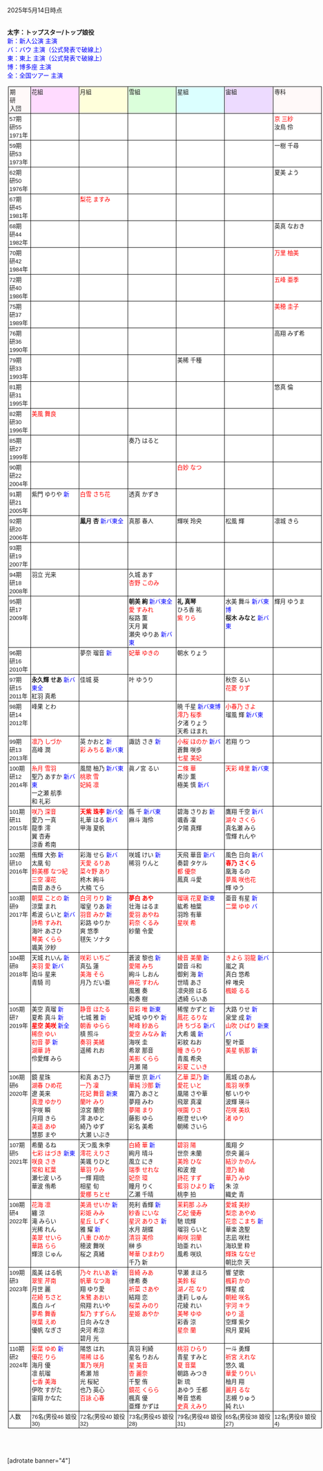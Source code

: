 <br><br>

2025年5月14日時点<br><br>

<b>太字：トップスター/トップ娘役</b><br>
<font color="#0000ff">新：新人公演 主演</font><br>
<font color="#0000ff">バ：バウ 主演（公式発表で破線上）</font><br>
<font color="#0000ff">東：東上 主演（公式発表で破線上）</font><br>
<font color="#0000ff">博：博多座 主演</font><br>
<font color="#0000ff">全：全国ツアー 主演</font><br>

<!--
正しい
<td >
赤
<font color="#ff0000">
青
<font color="#0000ff">
-->

<style>
table, th {
border-top: 1px solid #000000;
border-bottom: 1px solid #000000;
border-right: 1px solid #000000;
border-left: 1px solid #000000;
padding: 2px 3px 2px 3px;
vertical-align: top;
background-color: #cdefff;  /* 背景色指定 */
text-align: left;           /* 文字の揃え位置指定 */
}
table, td {
border-top: 1px solid #000000;
border-bottom: 1px solid #000000;
border-right: 1px solid #000000;
border-left: 1px solid #000000;
padding: 2px 2px 2px 2px;
vertical-align: top;
background-color: #ffffff;  /* 背景色指定 */
}
</style>

<table style="table-layout: fixed; font-size: 10pt; font-family: arial, sans, sans-serif; width: 731px; border-collapse: collapse; border: none; " border="1" cellspacing="0" cellpadding="0">
<colgroup>
<col width="55">
<col width="130">
<col width="130">
<col width="130">
<col width="130">
<col width="130">
<col width="130">
</colgroup>
	<tbody>
<tr>
<td style="padding: 2px 3px 2px 3px; vertical-align: top; background-color: #fff9f9; border: 1px solid #000000;" >期<br>研<br>入団</td>
<td style="background-color: #ffdbff;" >花組</td>
<td style="background-color: #ffffdb;" >月組</td>
<td style="background-color: #dbffdb;" >雪組</td>
<td style="background-color: #dbffff;" >星組</td>
<td style="background-color: #eddbff;" >宙組</td>
<td style="background-color: #fff9f9;" >専科</td>
</tr>
<tr>
<td>57期<br>研55<br>1971年</td>
<td></td>
<td></td>
<td></td>
<td></td>
<td></td>
<td><font color="#ff0000">京 三紗</font><br>汝鳥 伶</td>
</tr>
<tr>
<td>59期<br>研53<br>1973年</td>
<td></td>
<td></td>
<td></td>
<td></td>
<td></td>
<td>一樹 千尋</td>
</tr>
<tr>
<td>62期<br>研50<br>1976年</td>
<td></td>
<td></td>
<td></td>
<td></td>
<td></td>
<td>夏美 よう</td>
</tr>
<tr>
<td >67期<br>研45<br>1981年</td>
<td></td>
<td><font color="#ff0000">梨花 ますみ</font></td>
<td></td>
<td></td>
<td></td>
<td></td>
</tr>
<tr>
<td >68期<br>研44<br>1982年</td>
<td></td>
<td></td>
<td></td>
<td></td>
<td></td>
<td>英真 なおき</td>
</tr>
<tr>
<td >70期<br>研42<br>1984年</td>
<td></td>
<td></td>
<td></td>
<td></td>
<td></td>
<td><font color="#ff0000">万里 柚美</font></td>
</tr>
<tr>
<td >72期<br>研40<br>1986年</td>
<td></td>
<td></td>
<td></td>
<td></td>
<td></td>
<td><font color="#ff0000">五峰 亜季</font></td>
</tr>
<tr>
<td >75期<br>研37<br>1989年</td>
<td></td>
<td></td>
<td></td>
<td></td>
<td></td>
<td ><font color="#ff0000">美穂 圭子</font></td>
</tr>
<tr>
<td>76期<br>研36<br>1990年</td>
<td></td>
<td></td>
<td></td>
<td></td>
<td></td>
<td>高翔 みず希</td>
</tr>
<tr>
<td>79期<br>研33<br>1993年</td>
<td></td>
<td></td>
<td></td>
<td>美稀 千種</td>
<td></td>
<td></td>
</tr>
<tr>
<td >81期<br>研31<br>1995年</td>
<td></td>
<td></td>
<td></td>
<td></td>
<td></td>
<td>悠真 倫</td>
</tr>
<tr>
<td>82期<br>研30<br>1996年</td>
<td><font color="#ff0000">美風 舞良</font></td>
<td></td>
<td></td>
<td></td>
<td></td>
<td></td>
</tr>
<tr>
<td>85期<br>研27<br>1999年</td>
<td></td>
<td></td>
<td>奏乃 はると</td>
<td></td>
<td></td>
<td></td>
</tr>
<tr>
<td >90期<br>研22<br>2004年</td>
<td></td>
<td></td>
<td></td>
<td><font color="#ff0000">白妙 なつ</font></td>
<td></td>
<td></td>
</tr>
<tr>
<td >91期<br>研21<br>2005年</td>
<td>紫門 ゆりや <font color="#0000ff">新</font></td>
<td><font color="#ff0000">白雪 さち花</font></td>
<td>透真 かずき</td>
<td></td>
<td></td>
<td></td>
</tr>
<tr>
<td>92期<br>研20<br>2006年</td>
<td></td>
<td><b>鳳月 杏</b> <font color="#0000ff">新バ東全</font></td>
<td>真那 春人</td>
<td>輝咲 玲央</td>
<td>松風 輝</td>
<td>凛城 きら</td>
</tr>
<tr>
<td>93期<br>研19<br>2007年</td>
<td></td>
<td></td>
<td></td>
<td></td>
<td></td>
<td></td>
</tr>
<tr>
<td>94期<br>研18<br>2008年</td>
<td>羽立 光来</td>
<td></td>
<td>久城 あす<br><font color="#ff0000">杏野 このみ</font></td>
<td></td>
<td></td>
<td></td>
</tr>
<tr>
<td>95期<br>研17<br>2009年</td>
<td></td>
<td></td>
<td><b>朝美 絢 </b><font color="#0000ff">新バ東全</font><br><font color="#ff0000">愛 すみれ</font><br>桜路 薫<br>天月 翼<br>瀬央 ゆりあ<font color="#0000ff"> 新バ東</font></td>
<td><b>礼 真琴</b><br>ひろ香 祐<br><font color="#ff0000">紫 りら</font></td>
<td>水美 舞斗 <font color="#0000ff">新バ東博</font><br><b>桜木 みなと </b><font color="#0000ff">新バ東</font></td>
<td>輝月 ゆうま</td>
</tr>
<tr>
<td >96期<br>研16<br>2010年</td>
<td ></td>
<td>夢奈 瑠音 <font color="#0000ff">新</font></td>
<td><font color="#ff0000">妃華 ゆきの</font></td>
<td>朝水 りょう</td>
<td ></td>
<td ></td>
</tr>
<tr>
<td >97期<br>研15<br>2011年</td>
<td><b>永久輝 せあ</b> <font color="#0000ff">新バ東全</font><br>紅羽 真希</td>
<td>佳城 葵</td>
<td>叶 ゆうり</td>
<td ></td>
<td>秋奈 るい<br><font color="#ff0000">花菱 りず</font></td>
<td ></td>
</tr>
<tr>
<td>98期<br>研14<br>2012年</td>
<td>峰果 とわ</td>
<td ></td>
<td ></td>
<td>暁 千星 <font color="#0000ff">新バ東博</font><br><font color="#ff0000">澪乃 桜季</font><br>夕渚 りょう<br>天希 ほまれ</td>
<td><font color="#ff0000">小春乃 さよ</font><br>瑠風 輝 <font color="#0000ff">新バ東</font></td>
<td ></td>
</tr>
<tr>
<td>99期<br>研13<br>2013年</td>
<td><font color="#ff0000">凛乃 しづか</font><br>高峰 潤</td>
<td>英 かおと <font color="#0000ff">新</font><br><font color="#ff0000">彩 みちる</font> <font color="#0000ff">新バ東</font></td>
<td>諏訪 さき <font color="#0000ff">新</font></td>
<td><font color="#ff0000">小桜 ほのか</font> <font color="#0000ff">新バ</font><br>蒼舞 咲歩<br><font color="#ff0000">七星 美妃</font></td>
<td>若翔 りつ</td>
<td ></td>
</tr>
<tr>
<td>100期<br>研12<br>2014年</td>
<td><font color="#ff0000">糸月 雪羽</font><br>聖乃 あすか <font color="#0000ff">新バ東</font><br>一之瀬 航季<br>和 礼彩</td>
<td>風間 柚乃 <font color="#0000ff">新バ東</font><br><font color="#ff0000">桃歌 雪</font><br><font color="#ff0000">妃純 凛</font></td>
<td>眞ノ宮 るい</td>
<td><font color="#ff0000">二條 華</font><br>希沙 薫<br>極美 慎 <font color="#0000ff">新バ</font></td>
<td><font color="#ff0000">天彩 峰里</font> <font color="#0000ff">新バ東</font></td>
<td ></td>
</tr>
<tr>
<td>101期<br>研11<br>2015年</td>
<td><font color="#ff0000">咲乃 深音</font><br>愛乃 一真<br>龍季 澪<br>翼 杏寿<br>涼香 希南</td>
<td><font color="#ff0000"><b>天紫 珠李</b></font> <font color="#0000ff">新バ全</font><br>礼華 はる <font color="#0000ff">新バ</font><br>甲海 夏帆</td>
<td>縣 千 <font color="#0000ff">新バ東</font><br>麻斗 海伶</td>
<td>碧海 さりお <font color="#0000ff">新</font><br>颯香 凜<br>夕陽 真輝</td>
<td>鷹翔 千空 <font color="#0000ff">新バ</font><br><font color="#ff0000">湖々 さくら</font><br>真名瀬 みら<br>雪輝 れんや</td>
<td ></td>
</tr>
<tr>
<td>102期<br>研10<br>2016年</td>
<td>侑輝 大弥 <font color="#0000ff">新</font><br>太凰 旬<br><font color="#ff0000">鈴美梛 なつ紀</font><br><font color="#ff0000">三空 凜花</font><br>南音 あきら</td>
<td>彩海 せら <font color="#0000ff">新バ</font><br><font color="#ff0000">天愛 るりあ</font><br><font color="#ff0000">菜々野 あり</font><br>柊木 絢斗<br>大楠 てら</td>
<td>咲城 けい <font color="#0000ff">新</font><br>稀羽 りんと</td>
<td>天飛 華音 <font color="#0000ff">新バ</font><br>奏碧 タケル<br><font color="#ff0000">都 優奈</font><br>鳳真 斗愛</td>
<td>風色 日向 <font color="#0000ff">新バ</font><br><font color="#ff0000"><b>春乃 さくら</b></font><br>凰海 るの<br><font color="#ff0000">夢風 咲也花</font><br>輝 ゆう</td>
<td ></td>
</tr>
<tr>
<td>103期<br>研9<br>2017年</td>
<td><font color="#ff0000">朝葉 ことの</font> <font color="#0000ff">新</font><br>涼葉 まれ<br>希波 らいと <font color="#0000ff">新バ</font><br><font color="#ff0000">詩希 すみれ</font><br>海叶 あさひ<br><font color="#ff0000">琴美 くらら</font><br>颯美 汐紗</td>
<td><font color="#ff0000">白河 りり</font> <font color="#0000ff">新</font><br>瑠皇 りあ <font color="#0000ff">新</font><br><font color="#ff0000">羽音 みか</font> <font color="#0000ff">新</font><br>彩路 ゆりか<br>爽 悠季<br>毬矢 ソナタ</td>
<td><b><font color="#ff0000">夢白 あや</font></b><br>壮海 はるま<br><font color="#ff0000">愛羽 あやね</font><br><font color="#ff0000">莉奈 くるみ</font><br>紗蘭 令愛</td>
<td><font color="#ff0000">瑠璃 花夏</font> <font color="#0000ff">新東</font><br>紘希 柚葉<br>羽玲 有華<br><font color="#ff0000">星咲 希</font><br></td>
<td>亜音 有星 <font color="#0000ff">新</font><br><font color="#ff0000">二葉 ゆゆ</font> <font color="#0000ff">バ</font></td>
<td ></td>
</tr>
<tr>
<td>104期<br>研8<br>2018年</td>
<td>天城 れいん <font color="#0000ff">新</font><br><font color="#ff0000">美羽 愛</font> <font color="#0000ff">新バ</font><br>珀斗 星来<br>青騎 司</td>
<td><font color="#ff0000">咲彩 いちご</font><br>真弘 蓮<br><font color="#ff0000">美海 そら</font><br>月乃 だい亜</td>
<td>蒼波 黎也 <font color="#0000ff">新</font><br><font color="#ff0000">愛陽 みち</font><br>絢斗 しおん<br><font color="#ff0000">麻花 すわん</font><br>風雅 奏<br>和奏 樹</td>
<td><font color="#ff0000">綾音 美蘭</font> <font color="#0000ff">新</font><br>碧音 斗和<br>御剣 海 <font color="#0000ff">新</font><br>世晴 あさ<br>凛央捺 はる<br>透綺 らいあ</td>
<td><font color="#ff0000">きよら 羽龍</font> <font color="#0000ff">新バ</font><br>嵐之 真<br>真白 悠希<br>梓 唯央<br><font color="#ff0000">楓姫 るる</font></td>
<td ></td>
</tr>
<tr>
<td >105期<br>研7<br>2019年</td>
<td >美空 真瑠 <font color="#0000ff">新</font><br>夏希 真斗 <font color="#0000ff">新</font><br><font color="#ff0000"><b>星空 美咲</b></font> <font color="#0000ff">新全</font><br><font color="#ff0000">稀奈 ゆい</font><br><font color="#ff0000">初音 夢</font> <font color="#0000ff">新</font><br><font color="#ff0000">湖華 詩</font><br>伶愛輝 みら</td>
<td ><font color="#ff0000">静音 ほたる</font><br>七城 雅 <font color="#0000ff">新</font><br><font color="#ff0000">朝香 ゆらら</font><br>槙 照斗<br><font color="#ff0000">奏羽 美緒</font><br>遥稀 れお</td>
<td ><font color="#ff0000">音彩 唯</font> <font color="#0000ff">新東</font><br>紀城 ゆりや <font color="#0000ff">新</font><br><font color="#ff0000">琴峰 紗あら</font><br><font color="#ff0000">愛空 みなみ</font> <font color="#0000ff">新</font><br>海咲 圭<br>希翠 那音<br><font color="#ff0000">美影 くらら</font><br>月瀬 陽</td>
<td >稀惺 かずと <font color="#0000ff">新</font><br><font color="#ff0000">鳳花 るりな</font><br><font color="#ff0000">詩 ちづる</font> <font color="#0000ff">新バ</font><br>大希 颯 <font color="#0000ff">新</font><br>彩紋 ねお<br><font color="#ff0000">瞳 きらり</font><br>青風 希央<br><font color="#ff0000">彩夏 こいき</font></td>
<td >大路 りせ <font color="#0000ff">新</font><br>泉堂 成 <font color="#0000ff">新</font><br><font color="#ff0000">山吹 ひばり</font> <font color="#0000ff">新東バ</font><br>聖 叶亜<br><font color="#ff0000">美星 帆那</font> <font color="#0000ff">新</font></td>
<td ></td>
</tr>
<tr>
<td >106期<br>研6<br>2020年</td>
<td >鏡 星珠<br><font color="#ff0000">湖春 ひめ花</font><br>遼 美来<br><font color="#ff0000">真澄 ゆかり</font><br>宇咲 瞬<br>月翔 きら<br><font color="#ff0000">美遥 あゆ</font><br>慧那 まや</td>
<td >和真 あさ乃<br><font color="#ff0000">一乃 凜</font><br><font color="#ff0000">花妃 舞音</font> <font color="#0000ff">新東</font><br><font color="#ff0000">蘭叶 みり</font><br>涼宮 蘭奈<br>澪 あゆと<br>綺乃 ゆず<br>大瀬 いぶき</td>
<td >華世 京 <font color="#0000ff">新バ</font><br><font color="#ff0000">華純 沙那</font> <font color="#0000ff">新</font><br>霧乃 あさと<br>夢翔 みわ<br><font color="#ff0000">夢陽 まり</font><br>藤影 ゆら<br>彩名 美希</td>
<td ><font color="#ff0000">乙華 菜乃 <font color="#0000ff">新</font></font><br><font color="#ff0000">愛花 いと</font><br>凰陽 さや華<br>飛翠 真凜<br><font color="#ff0000">咲園 りさ</font><br>樹澄 せいや<br>朝稀 さいら</td>
<td >鳳城 のあん<br><font color="#ff0000">風羽 咲季</font><br>郁 いりや<br>波輝 瑛斗<br><font color="#ff0000">花咲 美玖</font><br><font color="#ff0000">渚 ゆり</font></td>
<td ></td>
</tr>
<tr>
<td >107期<br>研5<br>2021年</td>
<td >希蘭 るね<br><font color="#ff0000">七彩 はづき</font> <font color="#0000ff">新東</font><br><font color="#ff0000">咲良 さき</font><br><font color="#ff0000">常和 紅葉</font><br>瀬七波 いろ<br>華波 侑希</td>
<td >天つ風 朱李<br><font color="#ff0000">澪花 えりさ</font><br>美颯 りひと<br><font color="#ff0000">華羽 りみ</font><br>一輝 翔琉<br>相星 旬<br><font color="#ff0000">愛梛 ちとせ</font></td>
<td ><font color="#ff0000">白綺 華</font><font color="#0000ff"> 新</font><br>絢月 晴斗<br>風立 にき<br><font color="#ff0000">瑞季 せれな</font><br><font color="#ff0000">妃奈 環</font><br>瞳月 りく<br>乙瀬 千晴</td>
<td ><font color="#ff0000">碧羽 陽</font><br>世奈 未蘭<br><font color="#ff0000">美玲 ひな</font><br>和波 煌<br><font color="#ff0000">詩花 すず</font><br><font color="#ff0000">藍羽 ひより</font> <font color="#0000ff">新</font><br>桃李 拍</td>
<td >風翔 夕<br>奈央 麗斗<br><font color="#ff0000">結沙 かのん</font><br><font color="#ff0000">澄乃 紬</font><br><font color="#ff0000">華乃 みゆ</font><br>朱 涼<br>織史 青</td>
<td ></td>
</tr>
<tr>
<td >108期<br>研4<br>2022年</td>
<td ><font color="#ff0000">花海 凛</font><br>纏 涼<br>滝 みらい<br>光稀 れん<br><font color="#ff0000">美翠 せいら</font><br><font color="#ff0000">華路 らら</font><br>輝涼 じゅん</td>
<td ><font color="#ff0000">美渦 せいか</font> <font color="#0000ff">新</font><br><font color="#ff0000">彩姫 みみ</font><br><font color="#ff0000">星丘 しずく</font><br>雅 耀<font color="#0000ff"> 新</font><br><font color="#ff0000">八重 ひめか</font><br>穂波 舞咲<br>桜之 真緒</td>
<td >苑利 香輝 <font color="#0000ff">新</font><br><font color="#ff0000">紗香 にいな</font><br><font color="#ff0000">星沢 ありさ</font> <font color="#0000ff">新</font><br>水月 胡蝶<br><font color="#ff0000">清羽 美伶</font><br>榊 歩<br><font color="#ff0000">琴華 ひまわり</font><br>千乃 新</td>
<td ><font color="#ff0000">茉莉那 ふみ</font><br><font color="#ff0000">乙妃 優寿</font><br>馳 琉輝<br>瑠羽 らいと<br><font color="#ff0000">絢咲 羽蘭</font><br>珀亜 れい<br>風希 咲玖</td>
<td ><font color="#ff0000">愛城 美紗</font><br><font color="#ff0000">梨恋 あやめ</font><br><font color="#ff0000">花恋 こまち</font> <font color="#0000ff">新</font><br>華楽 逸聖<br>志凪 咲杜<br>海玖里 粋<br><font color="#ff0000">輝珠 ななせ</font><br>朝比奈 天</td>
<td ></td>
</tr>
<tr>
<td >109期<br>研3<br>2023年</td>
<td >風美 はる帆<br><font color="#ff0000">翠笙 芹南</font><br>月世 麗<br><font color="#ff0000">花綺 ちさと</font><br>風白 ルイ<br><font color="#ff0000">夢希 舞香</font><br><font color="#ff0000">咲葉 えめ</font><br>優帆 なぎさ
</td>
<td ><font color="#ff0000">乃々 れいあ</font> <font color="#0000ff">新</font><br><font color="#ff0000">帆華 なつ海</font><br>翔 ゆり愛<br><font color="#ff0000">朱鷺 あおい</font><br>飛翔 れいや<br><font color="#ff0000">梨乃 すずらん</font><br>日向 みなき<br>央河 希涼<br>碧月 光</td>
<td ><font color="#ff0000">音綺 みあ</font><br>律希 奏<br><font color="#ff0000">祈菜 さあや</font><br>結翔 恋<br><font color="#ff0000">桜菜 みのり</font><br><font color="#ff0000">星姫 あやか</font></td>
<td >早瀬 まほろ<br><font color="#ff0000">美鈴 桜</font><br><font color="#ff0000">湖ノ花 なり</font><br>逢莉 しゅん<br>花綾 れい<br><font color="#ff0000">美琴 ゆゆ</font><br>彩香 涼<br><font color="#ff0000">星奈 蘭</font></td>
<td >響 望歌<br><font color="#ff0000">楓莉 かの</font><br>輝星 成<br><font color="#ff0000">朝絵 咲名</font><br><font color="#ff0000">宇河 キラ</font><br><font color="#ff0000">ゆり 遥</font><br>空輝 紫夕<br>飛月 夏純</td>
<td ></td>
</tr>
<tr>
<td >110期<br>研2<br>2024年</td>
<td ><font color="#ff0000">彩葉 ゆめ</font> <font color="#0000ff">新</font><br><font color="#ff0000">優花 りら</font><br>海月 優<br>凛 航瑠<br><font color="#ff0000">七香 美海</font><br>伊吹 すがた<br>宙翔 かなた</td>
<td >陽悠 はれ<br><font color="#ff0000">陽稀 はる</font><br><font color="#ff0000">薫乃 咲月</font><br>希瀬 旭<br>光 桜紀<br>也乃 英心<br><font color="#ff0000">百詠 心春</font></td>
<td >真羽 利綺<br>星名 りおん<br><font color="#ff0000">星 美音</font><br><font color="#ff0000">杏 麗奈</font><br>千聖 侑<br><font color="#ff0000">鏡花 くらら</font><br>楓真 優<br>亜輝 かずは</td>
<td ><font color="#ff0000">桃羽 ひらり</font><br>青星 すみと<br><font color="#ff0000">夏 音葉</font><br>朝路 みつき<br>新 琉<br>あゆう 壬都<br>琴音 悠希<br><font color="#ff0000">史真 えみり</font></td>
<td >一斗 勇輝<br><font color="#ff0000">祈宮 えれな</font><br>悠久 颯<br><font color="#ff0000">華愛 りりい</font><br>柚月 翔<br><font color="#ff0000">麗月 るな</font><br>志槻 りゅう<br>純 れい</td>
<td ></td>
</tr>
<tr>
<td>人数</td>
<td >76名(男役46 娘役30)</font></td>
<td >72名(男役40 娘役32)</td>
<td >73名(男役45 娘役28)</td>
<td >79名(男役48 娘役31)</td>
<td >65名(男役38 娘役27)</td>
<td >12名(男役8 娘役4)</td>
</tr>
</tbody>
</table>
<br><br><br>
[adrotate banner="4"]

